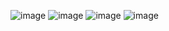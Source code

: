 ![image](https://github.com/user-attachments/assets/93c6ac1d-ed12-4cc8-8a9f-5eaa248da343)
![image](https://github.com/user-attachments/assets/c42302a4-9c50-4473-9773-76f5d8529ff1)
![image](https://github.com/user-attachments/assets/0c36049b-e1f6-489e-b59d-9dea7f870611)
![image](https://github.com/user-attachments/assets/1af151f1-8932-493d-9c8a-0e98fd45a71d)
